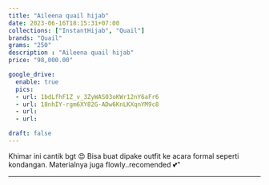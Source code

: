 ```yaml
---
title: "Aileena quail hijab"
date: 2023-06-16T18:15:31+07:00
collections: ["InstantHijab", "Quail"]
brands: "Quail"
grams: "250"
description : "Aileena quail hijab"
price: "98,000.00"

google_drive:
  enable: true
  pics:
  - url: 1bdLfhF1Z_v_3ZyWAS03oKWr12nY6aFr6
  - url: 18nhIY-rgm6XY82G-ADw6KnLKXqnYM9c8
  - url: 
  - url: 

draft: false
---
```


Khimar ini cantik bgt 😍 Bisa buat dipake outfit ke acara formal seperti kondangan. Materialnya juga flowly..recomended 💕"

----------      
  

